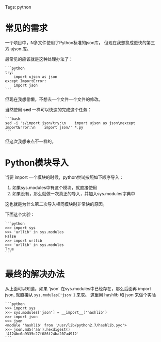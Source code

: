 Tags: python

# 常见的需求

一个项目中，N多文件使用了Python标准的json库，
但现在我想换成更快的第三方 ujson 库。

最常见的应该就是这种处理办法了：

    ```python
    try:
        import ujson as json
    except ImportError:
        import json
    ```


但现在我想偷懒，不想去一个文件一个文件的修改。

当然使用 **sed** 一样可以快速的完成这个任务：

    ```bash
    sed -i 's/import json/try:\n    import ujson as json\nexcept ImportError:\n    import json/' *.py
    ```

但这次我想来点不一样的。


# Python模块导入

当要 import 一个模块的时候，python尝试按照如下顺序导入：

1.  如果sys.modules中有这个模块，就直接使用
2.  如果没有，那么就做一次真正的导入，并加入sys.modules字典中

这也就是为什么第二次导入相同模块时非常快的原因。

下面这个实验：

    ```python
    >>> import sys
    >>> 'urllib' in sys.modules
    False
    >>> import urllib
    >>> 'urllib' in sys.modules
    True
    ```


# 最终的解决办法

从上面可以知道，如果 'json' 在sys.modules中已经存在，那么后面再 import json,
就直接从 `sys.modules['json']` 来取。 这里用 hashlib 和 json 来做个实验

    ```python
    >>> import sys
    >>> sys.modules['json'] = __import__('hashlib')
    >>> import json
    >>> json
    <module 'hashlib' from '/usr/lib/python2.7/hashlib.pyc'>
    >>> json.md5('aa').hexdigest()
    '4124bc0a9335c27f086f24ba207a4912'
    ```

